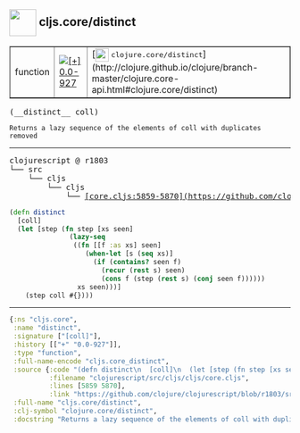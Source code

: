 ## <img width="48px" valign="middle" src="http://i.imgur.com/Hi20huC.png"> cljs.core/distinct

 <table border="1">
<tr>
<td>function</td>
<td><a href="https://github.com/cljsinfo/api-refs/tree/0.0-927"><img valign="middle" alt="[+] 0.0-927" src="https://img.shields.io/badge/+-0.0--927-lightgrey.svg"></a> </td>
<td>
[<img height="24px" valign="middle" src="http://i.imgur.com/1GjPKvB.png"> <samp>clojure.core/distinct</samp>](http://clojure.github.io/clojure/branch-master/clojure.core-api.html#clojure.core/distinct)
</td>
</tr>
</table>

 <samp>
(__distinct__ coll)<br>
</samp>

```
Returns a lazy sequence of the elements of coll with duplicates removed
```

---

 <pre>
clojurescript @ r1803
└── src
    └── cljs
        └── cljs
            └── <ins>[core.cljs:5859-5870](https://github.com/clojure/clojurescript/blob/r1803/src/cljs/cljs/core.cljs#L5859-L5870)</ins>
</pre>

```clj
(defn distinct
  [coll]
  (let [step (fn step [xs seen]
               (lazy-seq
                ((fn [[f :as xs] seen]
                   (when-let [s (seq xs)]
                     (if (contains? seen f)
                       (recur (rest s) seen)
                       (cons f (step (rest s) (conj seen f))))))
                 xs seen)))]
    (step coll #{})))
```


---

```clj
{:ns "cljs.core",
 :name "distinct",
 :signature ["[coll]"],
 :history [["+" "0.0-927"]],
 :type "function",
 :full-name-encode "cljs.core_distinct",
 :source {:code "(defn distinct\n  [coll]\n  (let [step (fn step [xs seen]\n               (lazy-seq\n                ((fn [[f :as xs] seen]\n                   (when-let [s (seq xs)]\n                     (if (contains? seen f)\n                       (recur (rest s) seen)\n                       (cons f (step (rest s) (conj seen f))))))\n                 xs seen)))]\n    (step coll #{})))",
          :filename "clojurescript/src/cljs/cljs/core.cljs",
          :lines [5859 5870],
          :link "https://github.com/clojure/clojurescript/blob/r1803/src/cljs/cljs/core.cljs#L5859-L5870"},
 :full-name "cljs.core/distinct",
 :clj-symbol "clojure.core/distinct",
 :docstring "Returns a lazy sequence of the elements of coll with duplicates removed"}

```
